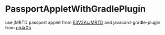 # PassportAppletWithGradlePlugin
use jMRTD passport applet from [E3V3A/JMRTD](https://github.com/E3V3A/JMRTD) and javacard-gradle-plugin from [ph4r05](https://github.com/ph4r05/javacard-gradle-plugin)
